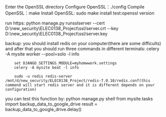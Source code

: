 Enter the OpenSSL directory
Configure OpenSSL：./config
Compile OpenSSL：make
Install OpenSSL: sudo make install
test:openssl version


run https: python manage.py runsslserver --cert D:\new_security\ELEC0138_Project\ssl/server.crt --key D:\new_security\ELEC0138_Project\ssl/server.key



backup:
you should install redis on your computer(there are some difficults) and after that you should run three commands in different terminals:
        celery -A mysite worker --pool=solo -l info

        set DJANGO_SETTINGS_MODULE=myhomwwork.settings
        celery -A mysite beat -l info
        
        sudo -u redis redis-server /mnt/d/new_security/ELEC0138_Project/redis-7.0.10/redis.conf(this commend will start redis server and it is different depends on your configuration)

you can test this function by:
        python manage.py shell
        from mysite.tasks import backup_data_to_google_drive
        result = backup_data_to_google_drive.delay()
